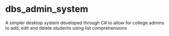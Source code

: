 # dbs_admin_system
A simpler desktop system developed through C# to allow for college admins to add, 
edit and delete students using list comprehensions
